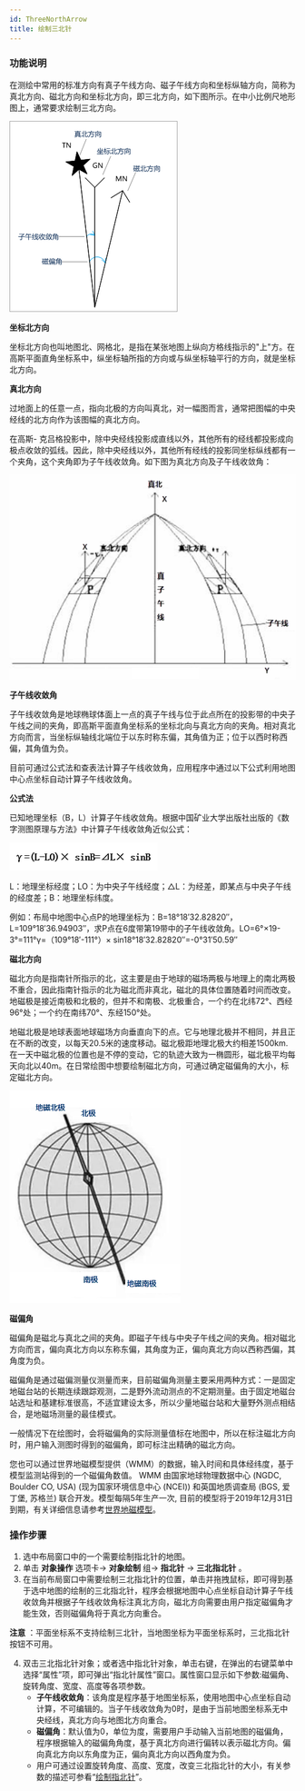 ```yaml
---
id: ThreeNorthArrow
title: 绘制三北针
---
```

### 功能说明

在测绘中常用的标准方向有真子午线方向、磁子午线方向和坐标纵轴方向，简称为真北方向、磁北方向和坐标北方向，即三北方向，如下图所示。在中小比例尺地形图上，通常要求绘制三北方向。

![](img/ThreeNorth.png)  

**坐标北方向**

坐标北方向也叫地图北、网格北，是指在某张地图上纵向方格线指示的"上"方。在高斯平面直角坐标系中，纵坐标轴所指的方向或与纵坐标轴平行的方向，就是坐标北方向。

**真北方向**

过地面上的任意一点，指向北极的方向叫真北，对一幅图而言，通常把图幅的中央经线的北方向作为该图幅的真北方向。

在高斯-
克吕格投影中，除中央经线投影成直线以外，其他所有的经线都投影成向极点收敛的弧线。因此，除中央经线以外，其他所有经线的投影同坐标纵线都有一个夹角，这个夹角即为子午线收敛角。如下图为真北方向及子午线收敛角：

![](img/MeridianConvergence.png)  

  
**子午线收敛角**

子午线收敛角是地球椭球体面上一点的真子午线与位于此点所在的投影带的中央子午线之间的夹角，即高斯平面直角坐标系的坐标北向与真北方向的夹角。相对真北方向而言，当坐标纵轴线北端位于以东时称东偏，其角值为正；位于以西时称西偏，其角值为负。

目前可通过公式法和查表法计算子午线收敛角，应用程序中通过以下公式利用地图中心点坐标自动计算子午线收敛角。

**公式法**

已知地理坐标（B，L）计算子午线收敛角。根据中国矿业大学出版社出版的《数字测图原理与方法》中计算子午线收敛角近似公式：

![](img/MeridianConvergence2.png)

L：地理坐标经度；LO：为中央子午线经度；△L：为经差，即某点与中央子午线的经度差；B：地理坐标纬度。

例如：布局中地图中心点P的地理坐标为：B=18°18′32.82820″，L=109°18′36.94903″，求P点在6度带第19带中的子午线收敛角。LO=6°×19-3°=111°γ=（109°18′-111°）×
sin18°18′32.82820″=-0°31′50.59″

**磁北方向**

磁北方向是指南针所指示的北，这主要是由于地球的磁场两极与地理上的南北两极不重合，因此指南针指示的北为磁北而非真北，磁北的具体位置随着时间而改变。地磁极是接近南极和北极的，但并不和南极、北极重合，一个约在北纬72°、西经96°处；一个约在南纬70°、东经150°处。

地磁北极是地球表面地球磁场方向垂直向下的点。它与地理北极并不相同，并且正在不断的改变，以每天20.5米的速度移动。磁北极距地理北极大约相差1500km.
在一天中磁北极的位置也是不停的变动，它的轨迹大致为一椭圆形，磁北极平均每天向北以40m。在日常绘图中想要绘制磁北方向，可通过确定磁偏角的大小，标定磁北方向。

![](img/MagnetAngle.png)  

  
**磁偏角**

磁偏角是磁北与真北之间的夹角。即磁子午线与中央子午线之间的夹角。相对磁北方向而言，偏向真北方向以东称东偏，其角度为正，偏向真北方向以西称西偏，其角度为负。

磁偏角是通过磁偏测量仪测量而来，目前磁偏角测量主要采用两种方式：一是固定地磁台站的长期连续跟踪观测，二是野外流动测点的不定期测量。由于固定地磁台站选址和基建标准很高，不适宜建设太多，所以少量地磁台站和大量野外测点相结合，是地磁场测量的最佳模式。

一般情况下在绘图时，会将磁偏角的实际测量值标在地图中，所以在标注磁北方向时，用户输入测图时得到的磁偏角，即可标注出精确的磁北方向。

您也可以通过世界地磁模型提供（WMM）的数据，输入时间和具体经纬度，基于模型监测站得到的一个磁偏角数值。 WMM 由国家地球物理数据中心 (NGDC,
Boulder CO, USA) (现为国家环境信息中心 (NCEI)) 和英国地质调查局 (BGS, 爱丁堡, 苏格兰) 联合开发。模型每隔5年生产一次,
目前的模型将于2019年12月31日到期，有关详细信息请参考[世界地磁模型](http://www.ngdc.noaa.gov/geomag/WMM/DoDWMM.shtml)。

### 操作步骤

  1. 选中布局窗口中的一个需要绘制指北针的地图。
  2. 单击 **对象操作** 选项卡-> **对象绘制** 组-> **指北针** -> **三北指北针** 。 
  3. 在当前布局窗口中需要绘制三北指北针的位置，单击并拖拽鼠标，即可得到基于选中地图的绘制的三北指北针，程序会根据地图中心点坐标自动计算子午线收敛角并根据子午线收敛角标注真北方向，磁北方向需要由用户指定磁偏角才能生效，否则磁偏角将于真北方向重合。 

**注意** ：平面坐标系不支持绘制三北针，当地图坐标为平面坐标系时，三北指北针按钮不可用。

  4. 双击三北指北针对象；或者选中指北针对象，单击右键，在弹出的右键菜单中选择“属性”项，即可弹出“指北针属性”窗口。属性窗口显示如下参数:磁偏角、旋转角度、宽度、高度等各项参数。 
      * **子午线收敛角**：该角度是程序基于地图坐标系，使用地图中心点坐标自动计算，不可编辑的。当子午线收敛角为0时，是由于当前地图坐标系无中央经线，真北方向与地图北方向重合。
      * **磁偏角**：默认值为0，单位为度，需要用户手动输入当前地图的磁偏角，程序根据输入的磁偏角角度，基于真北方向进行偏转以表示磁北方向。偏向真北方向以东角度为正，偏向真北方向以西角度为负。 
      * 用户可通过设置旋转角度、高度、宽度，改变三北指北针的大小，有关参数的描述可参看“[绘制指北针](NorthArrow)”。
